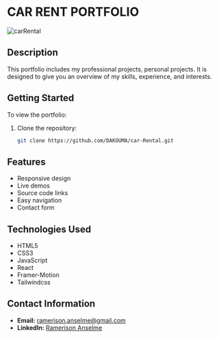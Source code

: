 # CAR RENT PORTFOLIO
![carRental](https://github.com/user-attachments/assets/8b26fdb3-12dd-42c1-baa0-73cee490c468)
## Description

This portfolio includes my professional projects, personal projects. It is designed to give you an overview of my skills, experience, and interests.

## Getting Started

To view the portfolio:

1. Clone the repository:
    ```sh
    git clone https://github.com/DAKOUMA/car-Rental.git
    ```
## Features

- Responsive design
- Live demos
- Source code links
- Easy navigation
- Contact form

## Technologies Used

- HTML5
- CSS3
- JavaScript
- React
- Framer-Motion
- Tailwindcss

## Contact Information

- **Email:** ramerison.anselme@gmail.com
- **LinkedIn:** [Ramerison Anselme]([https://linkedin.com/in/yourprofile](https://www.linkedin.com/in/anselme-ramerison-066999186/))
